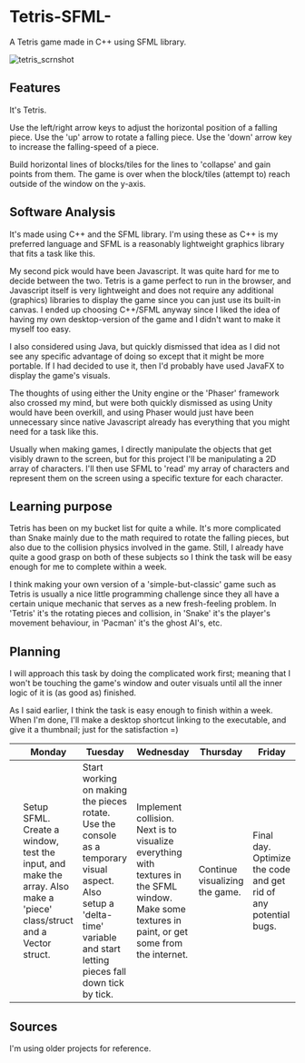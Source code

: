 # Tetris-SFML-
A Tetris game made in C++ using SFML library.

![tetris_scrnshot](https://user-images.githubusercontent.com/31830553/69095053-d88d7780-0a51-11ea-931b-ee0abbd12080.png)

## Features
It's Tetris.

Use the left/right arrow keys to adjust the horizontal position of a falling piece.
Use the 'up' arrow to rotate a falling piece.
Use the 'down' arrow key to increase the falling-speed of a piece.

Build horizontal lines of blocks/tiles for the lines to 'collapse' and gain points from them.
The game is over when the block/tiles (attempt to) reach outside of the window on the y-axis.

## Software Analysis
It's made using C++ and the SFML library. I'm using these as C++ is my preferred language and SFML is a reasonably lightweight graphics library that fits a task like this. 

My second pick would have been Javascript. It was quite hard for me to decide between the two. Tetris is a game perfect to run in the browser, and Javascript itself is very lightweight and does not require any additional (graphics) libraries to display the game since you can just use its built-in canvas. I ended up choosing C++/SFML anyway since I liked the idea of having my own desktop-version of the game and I didn't want to make it myself too easy.

I also considered using Java, but quickly dismissed that idea as I did not see any specific advantage of doing so except that it might be more portable. If I had decided to use it, then I'd probably have used JavaFX to display the game's visuals.

The thoughts of using either the Unity engine or the 'Phaser' framework also crossed my mind, but were both quickly dismissed as using Unity would have been overkill, and using Phaser would just have been unnecessary since native Javascript already has everything that you might need for a task like this.

Usually when making games, I directly manipulate the objects that get visibly drawn to the screen, but for this project I'll be manipulating a 2D array of characters. I'll then use SFML to 'read' my array of characters and represent them on the screen using a specific texture for each character.

## Learning purpose
Tetris has been on my bucket list for quite a while. It's more complicated than Snake mainly due to the math required to rotate the falling pieces, but also due to the collision physics involved in the game. Still, I already have quite a good grasp on both of these subjects so I think the task will be easy enough for me to complete within a week.

I think making your own version of a 'simple-but-classic' game such as Tetris is usually a nice little programming challenge since they all have a certain unique mechanic that serves as a new fresh-feeling problem. In 'Tetris' it's the rotating pieces and collision, in 'Snake' it's the player's movement behaviour, in 'Pacman' it's the ghost AI's, etc.

## Planning 
I will approach this task by doing the complicated work first; meaning that I won't be touching the game's window and outer visuals until all the inner logic of it is (as good as) finished.

As I said earlier, I think the task is easy enough to finish within a week. When I'm done, I'll make a desktop shortcut linking to the executable, and give it a thumbnail; just for the satisfaction =)

| | Monday | Tuesday | Wednesday | Thursday | Friday |
| --- | --- | --- | --- | --- | --- |
||Setup SFML. Create a window, test the input, and make the array. Also make a 'piece' class/struct and a Vector struct.|Start working on making the pieces rotate. Use the console as a temporary visual aspect. Also setup a 'delta-time' variable and start letting pieces fall down tick by tick.|Implement collision. Next is to visualize everything with textures in the SFML window. Make some textures in paint, or get some from the internet.|Continue visualizing the game.|Final day. Optimize the code and get rid of any potential bugs.

## Sources
I'm using older projects for reference.

